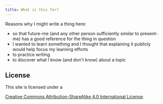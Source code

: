 ```yaml
---
title: What is this for?
---
```


Reasons why I might write a thing here:

 - so that future-me (and any other person sufficiently similar to present-me) has a good reference for the thing in question
 - I wanted to learn something and I thought that explaining it publicly would help focus my learning efforts
 - to practice writing
 - to discover what I know (and don't know) about a topic

## License

This site is licensed under a

[Creative Commons Attribution-ShareAlike 4.0 International License][CC-BY-SA-4].

[CC-BY-SA-4]: http://creativecommons.org/licenses/by-sa/4.0/

